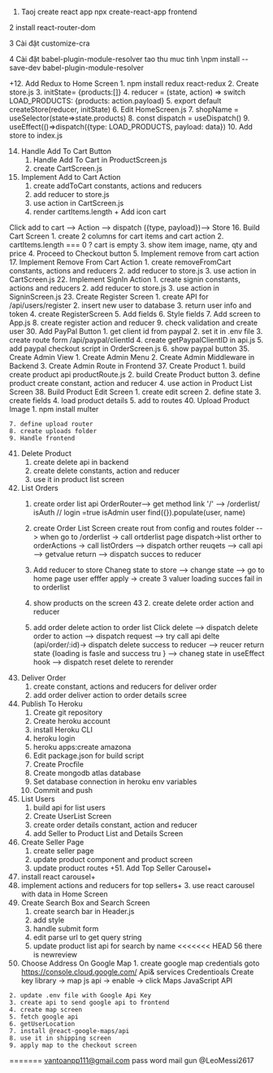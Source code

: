 1. Taoj create react app
   npx create-react-app frontend

2 install react-router-dom

3 Cài đặt customize-cra

4 Cài đặt babel-plugin-module-resolver
tao thu muc tinh
\npm install --save-dev babel-plugin-module-resolver

+12. Add Redux to Home Screen 1. npm install redux react-redux 2. Create store.js 3. initState= {products:[]} 4. reducer = (state, action) => switch LOAD_PRODUCTS: {products: action.payload} 5. export default createStore(reducer, initState) 6. Edit HomeScreen.js 7. shopName = useSelector(state=>state.products) 8. const dispatch = useDispatch() 9. useEffect(()=>dispatch({type: LOAD_PRODUCTS, payload: data}) 10. Add store to index.js

14. Handle Add To Cart Button
    1. Handle Add To Cart in ProductScreen.js
    2. create CartScreen.js
15. Implement Add to Cart Action
    1. create addToCart constants, actions and reducers
    2. add reducer to store.js
    3. use action in CartScreen.js
    4. render cartItems.length + Add icon cart

Click add to cart --> Action --> dispatch ({type, payload})--> Store 16. Build Cart Screen 1. create 2 columns for cart items and cart action 2. cartItems.length === 0 ? cart is empty 3. show item image, name, qty and price 4. Proceed to Checkout button 5. Implement remove from cart action 17. Implement Remove From Cart Action 1. create removeFromCart constants, actions and reducers 2. add reducer to store.js 3. use action in CartScreen.js
22. Implement SignIn Action
    1. create signin constants, actions and reducers
    2. add reducer to store.js
    3. use action in SigninScreen.js
23. Create Register Screen
    1. create API for /api/users/register
    2. insert new user to database
    3. return user info and token
    4. create RegisterScreen
    5. Add fields
    6. Style fields
    7. Add screen to App.js
    8. create register action and reducer
    9. check validation and create user
30. Add PayPal Button
    1. get client id from paypal
    2. set it in .env file
    3. create route form /api/paypal/clientId
    4. create getPaypalClientID in api.js
    5. add paypal checkout script in OrderScreen.js
    6. show paypal button
35. Create Admin View
    1. Create Admin Menu
    2. Create Admin Middleware in Backend
    3. Create Admin Route in Frontend
37. Create Product
    1. build create product api
        productRoute.js
    2. build Create Product button
    3. define product create constant, action and reducer
    4. use action in Product List Screen
38. Build Product Edit Screen
    1. create edit screen
    2. define state
    3. create fields
    4. load product details
    5.  add to routes
40. Upload Product Image
    1. npm install multer

    7. define upload router
    8. create uploads folder 
    9. Handle frontend
41. Delete Product
    1.  create delete api in backend
    2.  create delete constants, action and reducer
    3.  use it in product list screen
42. List Orders
    1. create order list api
        OrderRouter--> get method
            link '/' --> /orderlist/
            isAuth // login =true
            isAdmin
            user find({}).populate(user, name)

    2. create Order List Screen
        create rout from config and routes folder --> when go to /orderlist -> call ortderlist page
        dispatch->list orther to orderActions  -> call  listOrders --> dispatch orther reuqets --> call api --> getvalue return --> dispatch succes to reducer 
    3. Add reducer to store
        Chaneg state to store --> change state   --> go to home page  user efffer apply -> create 3 valuer loading succes fail in to orderlist 
    4. show products on the screen
43     2. create delete order action and reducer
    3. add order delete action to order list
    Click delete -->  dispatch delete order to action  --> dispatch request  --> try call api delte (api/order/:id)-> dispatch delete success  to reducer --> reucer return state  {loading is fasle and success tru } --> chaneg state in useEffect hook  --> dispatch reset delete to rerender 
44. Deliver Order
    1. create constant, actions and reducers for deliver order
    2. add order deliver action to order details scree
45. Publish To Heroku
    1. Create git repository
    2. Create heroku account
    3. install Heroku CLI
    4. heroku login
    5. heroku apps:create <yourname>amazona
    6. Edit package.json for build script
    10. Create Procfile
    12. Create mongodb atlas database
    19. Set database connection in heroku env variables
    20. Commit and push
46. List Users
    1. build api for list users
    2. Create UserList Screen
    3. create order details constant, action and reducer
    5. add Seller to Product List and Details Screen
50. Create Seller Page
    1. create seller page
    2. update product component and product screen
    3. update product routes
+51. Add Top Seller Carousel+   
 1. install react carousel+  
  2. implement actions and reducers for top sellers+ 
     3. use react carousel with data in Home Screen
53. Create Search Box and Search Screen
    1. create search bar in Header.js
    2. add style
    3. handle submit form
    4. edit parse url to get query string
    5. update product list api for search by name
<<<<<<< HEAD
56 there is newreview 
 57. Choose Address On Google Map
    1. create google map credentials 
        goto https://console.cloud.google.com/
        Api& services 
        Credentioals
        Create key
        library -> map js api -> enable  -> click Maps JavaScript API


    2. update .env file with Google Api Key
    3. create api to send google api to frontend
    4. create map screen
    5. fetch google api
    6. getUserLocation
    7. install @react-google-maps/api
    8. use it in shipping screen
    9. apply map to the checkout screen
=======
 vantoanpp111@gmail.com
pass word mail gun @LeoMessi2617